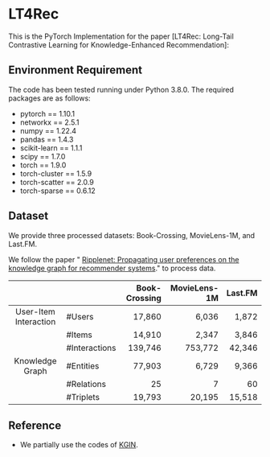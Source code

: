 # LT4Rec

This is the PyTorch Implementation for the paper [LT4Rec: Long-Tail Contrastive Learning for Knowledge-Enhanced Recommendation]:

## Environment Requirement

The code has been tested running under Python 3.8.0. The required packages are as follows:

- pytorch == 1.10.1
- networkx == 2.5.1
- numpy == 1.22.4
- pandas == 1.4.3
- scikit-learn == 1.1.1
- scipy == 1.7.0
- torch == 1.9.0
- torch-cluster == 1.5.9
- torch-scatter == 2.0.9
- torch-sparse == 0.6.12

## Dataset

We provide three processed datasets: Book-Crossing, MovieLens-1M, and Last.FM.

We follow the paper " [Ripplenet: Propagating user preferences on the knowledge
graph for recommender systems](https://github.com/hwwang55/RippleNet)." to process data.


|                       |               | Book-Crossing | MovieLens-1M | Last.FM |
| :-------------------: | :------------ | ----------:   | --------: | ---------: |
| User-Item Interaction | #Users        |      17,860   |    6,036  |      1,872 |
|                       | #Items        |      14,910   |    2,347  |      3,846 |
|                       | #Interactions |     139,746   |  753,772  |     42,346 |
|    Knowledge Graph    | #Entities     |      77,903   |    6,729  |      9,366 |
|                       | #Relations    |          25   |        7  |         60 |
|                       | #Triplets     |   19,793      |   20,195  |     15,518 |



## Reference 
- We partially use the codes of [KGIN](https://github.com/huangtinglin/Knowledge_Graph_based_Intent_Network).
